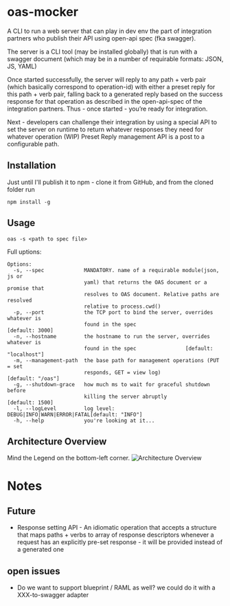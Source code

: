 # oas-mocker

A CLI to run a web server that can play in dev env the part of integration partners who publish their API using open-api spec (fka swagger).

The server is a CLI tool (may be installed globally) that is run with a swagger document (which may be in a number of requirable formats: JSON, JS, YAML)

Once started successfully, the server will reply to any path + verb pair (which basically correspond to operation-id) with either a preset reply for this path + verb pair, falling back to a generated reply based on the success response for that operation as described in the open-api-spec of the integration partners.
Thus - once started - you’re ready for integration.

Next - developers can challenge their integration by using a special API to set the server on runtime to return whatever responses they need for whatever operation (WIP)
Preset Reply management API is a post to a configurable path.


## Installation

Just until I'll publish it to npm - clone it from GitHub, and from the cloned folder run
```
npm install -g
```

## Usage
```
oas -s <path to spec file>
```
Full uptions:
```
Options:
  -s, --spec             MANDATORY. name of a requirable module(json, js or
                         yaml) that returns the OAS document or a promise that
                         resolves to OAS document. Relative paths are resolved
                         relative to process.cwd()
  -p, --port             the TCP port to bind the server, overrides whatever is
                         found in the spec                       [default: 3000]
  -n, --hostname         the hostname to run the server, overrides whatever is
                         found in the spec                [default: "localhost"]
  -m, --management-path  the base path for management operations (PUT = set
                         responds, GET = view log)             [default: "/oas"]
  -g, --shutdown-grace   how much ms to wait for graceful shutdown before
                         killing the server abruptly             [default: 1500]
  -l, --logLevel         log level: DEBUG|INFO|WARN|ERROR|FATAL[default: "INFO"]
  -h, --help             you're looking at it...
```

## Architecture Overview
Mind the Legend on the bottom-left corner.
![Architecture Overview](https://docs.google.com/drawings/d/1QfYzgsRO_GYiZnGpqIVwnemSxC4xpMdPU2sELx6g-AA/pub?w=1152&h=791 "Architecture Overview")

# Notes
## Future
 - Response setting API - An idiomatic operation that accepts a structure that maps paths + verbs to array of response descriptors
   whenever a request has an explicitly pre-set response - it will be provided instead of a generated one
 
## open issues
 - Do we want to support blueprint / RAML as well? we could do it with a XXX-to-swagger adapter
